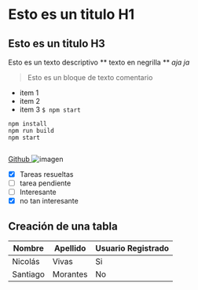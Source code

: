 # Esto es un titulo H1
## Esto es un titulo H3
Esto es un texto descriptivo ** texto en negrilla ** *aja ja* 
 >Esto es un bloque de texto comentario 
 - item 1
 - item 2 
 - item 3 
`$ npm start`
```   
npm install
npm run build 
npm start


```
[ Github ](https://github.com/vivasajax/curso-basico-git) 
![imagen](https://placehold.co/600x400)
- [X] Tareas resueltas
- [ ] tarea pendiente  
- [ ] Interesante
- [X] no tan interesante
## Creación de una tabla 

| Nombre | Apellido | Usuario Registrado|
|--------|-------|----------------------|
|Nicolás | Vivas |Si| 
|Santiago|Morantes|No|
